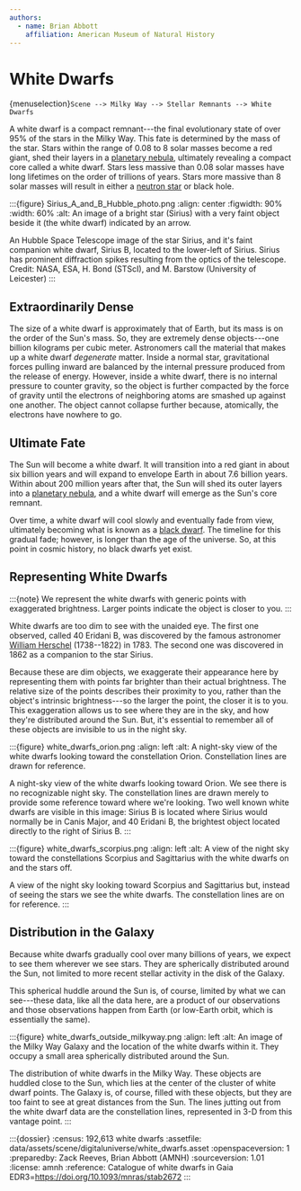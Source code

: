 ```yaml
---
authors:
  - name: Brian Abbott
    affiliation: American Museum of Natural History
---
```



# White Dwarfs

{menuselection}`Scene --> Milky Way --> Stellar Remnants --> White Dwarfs`


A white dwarf is a compact remnant---the final evolutionary state of over 95% of the stars in the Milky Way. This fate is determined by the mass of the star. Stars within the range of  0.08 to 8 solar masses become a red giant, shed their layers in a [planetary nebula](../../nebulae/planetary-nebulae/index), ultimately revealing a compact core called a white dwarf. Stars less massive than 0.08 solar masses have long lifetimes on the order of trillions of years. Stars more massive than 8 solar masses will result in either a [neutron star](../pulsars/index) or black hole. 

:::{figure} Sirius_A_and_B_Hubble_photo.png
:align: center
:figwidth: 90%
:width: 60%
:alt: An image of a bright star (Sirius) with a very faint object beside it (the white dwarf) indicated by an arrow.

An Hubble Space Telescope image of the star Sirius, and it's faint companion white dwarf, Sirius B, located to the lower-left of Sirius. Sirius has prominent diffraction spikes resulting from the optics of the telescope. Credit: NASA, ESA, H. Bond (STScI), and M. Barstow (University of Leicester)
:::


## Extraordinarily Dense

The size of a white dwarf is approximately that of Earth, but its mass is on the order of the Sun's mass. So, they are extremely dense objects---one billion kilograms per cubic meter. Astronomers call the material that makes up a white dwarf _degenerate_ matter. Inside a normal star, gravitational forces pulling inward are balanced by the internal pressure produced from the release of energy. However, inside a white dwarf, there is no internal pressure to counter gravity, so the object is further compacted by the force of gravity until the electrons of neighboring atoms are smashed up against one another. The object cannot collapse further because, atomically, the electrons have nowhere to go.


## Ultimate Fate

The Sun will become a white dwarf. It will transition into a red giant in about six billion years and will expand to envelope Earth in about 7.6 billion years. Within about 200 million years after that, the Sun will shed its outer layers into a [planetary nebula](../../nebulae/planetary-nebulae/index), and a white dwarf will emerge as the Sun's core remnant.

Over time, a white dwarf will cool slowly and eventually fade from view, ultimately becoming what is known as a [black dwarf](https://en.wikipedia.org/wiki/Black_dwarf). The timeline for this gradual fade; however, is longer than the age of the universe. So, at this point in cosmic history, no black dwarfs yet exist.


## Representing White Dwarfs

:::{note}
We represent the white dwarfs with generic points with exaggerated brightness. Larger points indicate the object is closer to you.
:::

White dwarfs are too dim to see with the unaided eye. The first one observed, called 40 Eridani B, was discovered by the famous astronomer [William Herschel](https://en.wikipedia.org/wiki/William_Herschel) (1738--1822) in 1783. The second one was discovered in 1862 as a companion to the star Sirius.

Because these are dim objects, we exaggerate their appearance here by representing them with points far brighter than their actual brightness. The relative size of the points describes their proximity to you, rather than the object's intrinsic brightness---so the larger the point, the closer it is to you. This exaggeration allows us to see where they are in the sky, and how they're distributed around the Sun. But, it's essential to remember all of these objects are invisible to us in the night sky.


:::{figure} white_dwarfs_orion.png
:align: left
:alt: A night-sky view of the white dwarfs looking toward the constellation Orion. Constellation lines are drawn for reference.

A night-sky view of the white dwarfs looking toward Orion. We see there is no recognizable night sky. The constellation lines are drawn merely to provide some reference toward where we're looking. Two well known white dwarfs are visible in this image: Sirius B is located where Sirius would normally be in Canis Major, and 40 Eridani B, the brightest object located directly to the right of Sirius B.
:::


:::{figure} white_dwarfs_scorpius.png
:align: left
:alt: A view of the night sky toward the constellations Scorpius and Sagittarius with the white dwarfs on and the stars off.

A view of the night sky looking toward Scorpius and Sagittarius but, instead of seeing the stars we see the white dwarfs. The constellation lines are on for reference.
:::



## Distribution in the Galaxy

Because white dwarfs gradually cool over many billions of years, we expect to see them wherever we see stars. They are spherically distributed around the Sun, not limited to more recent stellar activity in the disk of the Galaxy. 

This spherical huddle around the Sun is, of course, limited by what we can see---these data, like all the data here, are a product of our observations and those observations happen from Earth (or low-Earth orbit, which is essentially the same).


:::{figure} white_dwarfs_outside_milkyway.png
:align: left
:alt: An image of the Milky Way Galaxy and the location of the white dwarfs within it. They occupy a small area spherically distributed around the Sun.

The distribution of white dwarfs in the Milky Way. These objects are huddled close to the Sun, which lies at the center of the cluster of white dwarf points. The Galaxy is, of course, filled with these objects, but they are too faint to see at great distances from the Sun. The lines jutting out from the white dwarf data are the constellation lines, represented in 3-D from this vantage point.
:::




:::{dossier}
:census: 192,613 white dwarfs
:assetfile: data/assets/scene/digitaluniverse/white_dwarfs.asset
:openspaceversion: 1
:preparedby: Zack Reeves, Brian Abbott (AMNH)
:sourceversion: 1.01
:license: amnh
:reference: Catalogue of white dwarfs in Gaia EDR3=https://doi.org/10.1093/mnras/stab2672
:::
